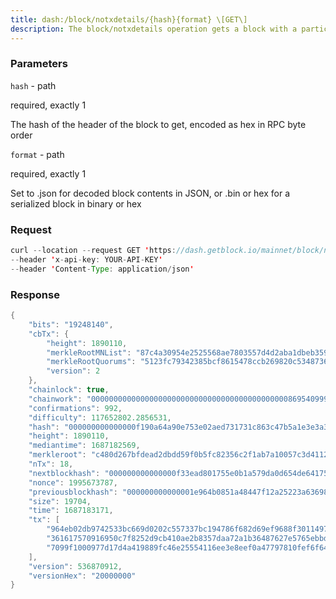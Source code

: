 ```yaml
---
title: dash:/block/notxdetails/{hash}{format} \[GET\]
description: The block/notxdetails operation gets a block with a particular headerhash from the local block database either as a JSON object or as aserialized block. The JSON object includes TXIDs for transactions withinthe block rather than the complete transactions GET block returns.
---
```


### Parameters


`hash` - path

required, exactly 1

The hash of the header of the block to get, encoded as hex in RPC byte
order

`format` - path

required, exactly 1

Set to .json for decoded block contents in JSON, or .bin or hex for a
serialized block in binary or hex

### Request

``` java
curl --location --request GET 'https://dash.getblock.io/mainnet/block/notxdetails/000000000000000f190a64a90e753e02aed731731c863c47b5a1e3e3a3baf44c.json' 
--header 'x-api-key: YOUR-API-KEY' 
--header 'Content-Type: application/json'
```

###  Response

``` java
{
    "bits": "19248140",
    "cbTx": {
        "height": 1890110,
        "merkleRootMNList": "87c4a30954e2525568ae7803557d4d2aba1dbeb35936856efb2799866c4ac1f1",
        "merkleRootQuorums": "5123fc79342385bcf8615478ccb269820c5348736d27b5173f13b9d4eb7ce478",
        "version": 2
    },
    "chainlock": true,
    "chainwork": "00000000000000000000000000000000000000000000869540999ee77bd541ee",
    "confirmations": 992,
    "difficulty": 117652802.2856531,
    "hash": "000000000000000f190a64a90e753e02aed731731c863c47b5a1e3e3a3baf44c",
    "height": 1890110,
    "mediantime": 1687182569,
    "merkleroot": "c480d267bfdead2dbdd59f0b5fc82356c2f1ab7a10057c3d41120b0a03161d9b",
    "nTx": 18,
    "nextblockhash": "000000000000000f33ead801755e0b1a579da0d654de641754fc46b880018a0e",
    "nonce": 1995673787,
    "previousblockhash": "000000000000001e964b0851a48447f12a25223a636981807f1935793edb7aa7",
    "size": 19704,
    "time": 1687183171,
    "tx": [
        "964eb02db9742533bc669d0202c557337bc194786f682d69ef9688f3011497e2",
        "361617570916950c7f8252d9cb410ae2b8357daa72a1b36487627e5765ebbd4f",
        "7099f1000977d17d4a419889fc46e25554116ee3e8eef0a47797810fef6f64e3"
    ],
    "version": 536870912,
    "versionHex": "20000000"
}
```

